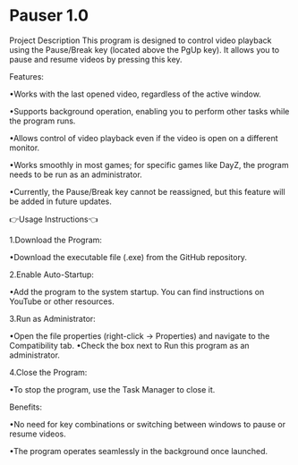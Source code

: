 # Pauser 1.0
Project Description
This program is designed to control video playback using the Pause/Break key (located above the PgUp key). It allows you to pause and resume videos by pressing this key.

Features:

•Works with the last opened video, regardless of the active window.

•Supports background operation, enabling you to perform other tasks while the program runs.

•Allows control of video playback even if the video is open on a different monitor.

•Works smoothly in most games; for specific games like DayZ, the program needs to be run as an administrator.

•Currently, the Pause/Break key cannot be reassigned, but this feature will be added in future updates.



👉Usage Instructions👈

1.Download the Program:

  •Download the executable file (.exe) from the GitHub repository.

2.Enable Auto-Startup:

  •Add the program to the system startup. You can find instructions on YouTube or other resources.

3.Run as Administrator:

  •Open the file properties (right-click → Properties) and navigate to the Compatibility tab.
  •Check the box next to Run this program as an administrator.

4.Close the Program:

  •To stop the program, use the Task Manager to close it.

Benefits:

  •No need for key combinations or switching between windows to pause or resume videos.

   •The program operates seamlessly in the background once launched.
